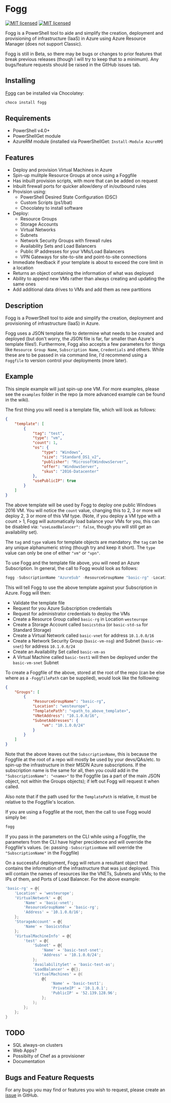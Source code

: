 # Fogg

[![MIT licensed](https://img.shields.io/badge/license-MIT-blue.svg)](https://raw.githubusercontent.com/Badgerati/Fogg/master/LICENSE.txt)
[![MIT licensed](https://img.shields.io/badge/version-Beta-red.svg)](https://github.com/Badgerati/Fogg)

Fogg is a PowerShell tool to aide and simplify the creation, deployment and provisioning of infrastructure (IaaS) in Azure using Azure Resource Manager (does not support Classic).

Fogg is still in Beta, so there may be bugs or changes to prior features that break previous releases (though I will try to keep that to a minimum). Any bugs/feature requests should be raised in the GitHub issues tab.

## Installing

[Fogg](https://chocolatey.org/packages/fogg) can be installed via Chocolatey:

```bash
choco install fogg
```

## Requirements

* PowerShell v4.0+
* PowerShellGet module
* AzureRM module (installed via PowerShellGet: `Install-Module AzureRM`)

## Features

* Deploy and provision Virtual Machines in Azure
* Spin-up mulitple Resource Groups at once using a Foggfile
* Has inbuilt provision scripts, with more that can be added on request
* Inbuilt firewall ports for quicker allow/deny of in/outbound rules
* Provision using:
  * PowerShell Desired State Configuration (DSC)
  * Custom Scripts (ps1/bat)
  * Chocolatey to install software
* Deploy:
  * Resource Groups
  * Storage Accounts
  * Virtual Networks
  * Subnets
  * Network Security Groups with firewall rules
  * Availability Sets and Load Balancers
  * Public IP addresses for your VMs/Load Balancers
  * VPN Gateways for site-to-site and point-to-site connections
* Immediate feedback if your template is about to exceed the core limit in a location
* Returns an object containing the information of what was deployed
* Ability to append new VMs rather than always creating and updating the same ones
* Add additional data drives to VMs and add them as new partitions

## Description

Fogg is a PowerShell tool to aide and simplify the creation, deployment and provisioning of infrastructure (IaaS) in Azure.

Fogg uses a JSON template file to determine what needs to be created and deployed (but don't worry, the JSON file is far, far smaller than Azure's template files!). Furthermore, Fogg also accepts a few parameters for things like `Resource Group Name`, `Subscription Name`, `Credentials` and others. While these are to be passed in via command line, I'd recommend using a `Foggfile` to version control your deployments (more later).

## Example

This simple example will just spin-up one VM. For more examples, please see the `examples` folder in the repo (a more advanced example can be found in the wiki).

The first thing you will need is a template file, which will look as follows:

```json
{
    "template": [
        {
            "tag": "test",
            "type": "vm",
            "count": 1,
            "os": {
                "type": "Windows",
                "size": "Standard_DS1_v2",
                "publisher": "MicrosoftWindowsServer",
                "offer": "WindowsServer",
                "skus": "2016-Datacenter"
            },
            "usePublicIP": true
        }
    ]
}
```

The above template will be used by Fogg to deploy one public Windows 2016 VM. You will notice the `count` value, changing this to 2, 3 or more will deploy 2, 3 or more of this VM type. (Note, if you deploy a VM type with a count > 1, Fogg will automatically load balance your VMs for you, this can be disabled via: `"useLoadBalancer": false`, though you will still get an availability set).

The `tag` and `type` values for template objects are mandatory. the `tag` can be any unique alphanumeric string (though try and keep it short). The `type` value can only be one of either `"vm"` or `"vpn"`.

To use Fogg and the template file above, you will need an Azure Subscription. In general, the call to Fogg would look as follows:

```powershell
fogg -SubscriptionName "AzureSub" -ResourceGroupName "basic-rg" -Location "westeurope" -VNetAddress "10.1.0.0/16" -SubnetAddresses @{"vm"="10.1.0.0/24"} -TemplatePath "<path_to_above_template>"
```

This will tell Fogg to use the above template against your Subscription in Azure. Fogg will then:

* Validate the template file
* Request for you Azure Subscription credentials
* Request for administrator credentials to deploy the VMs
* Create a Resource Group called `basic-rg` in Location `westeurope`
* Create a Storage Account called `basicstdsa` (or `basic-std-sa` for Standard Storage)
* Create a Virtual Network called `basic-vnet` for address `10.1.0.0/16`
* Create a Network Security Group (`basic-vm-nsg`) and Subnet (`basic-vm-snet`) for address `10.1.0.0/24`
* Create an Availability Set called `basic-vm-as`
* A Virtual Machine called `basic-test1` will then be deployed under the `basic-vm-snet` Subnet

To create a Foggfile of the above, stored at the root of the repo (can be else where as a `-FoggfilePath` can be supplied), would look like the folllowing:

```json
{
    "Groups": [
        {
            "ResourceGroupName": "basic-rg",
            "Location": "westeurope",
            "TemplatePath": "<path_to_above_template>",
            "VNetAddress": "10.1.0.0/16",
            "SubnetAddresses": {
                "vm": "10.1.0.0/24"
            }
        }
    ]
}
```

Note that the above leaves out the `SubscriptionName`, this is because the Foggfile at the root of a repo will mostly be used by your devs/QAs/etc. to spin-up the infrastructure in their MSDN Azure subscriptions. If the subscription name is the same for all, then you could add in the `"SubscriptionName": "<name>"` to the Foggfile (as a part of the main JSON object, not within the Groups objects); if left out Fogg will request it when called.

Also note that if the path used for the `TemplatePath` is relative, it must be relative to the Foggfile's location.

If you are using a Foggfile at the root, then the call to use Fogg would simply be:

```powershell
fogg
```

If you pass in the parameters on the CLI while using a Foggfile, the parameters from the CLI have higher precidence and will override the Foggfile's values. (ie: passing `-SubscriptionName` will override the `"SubscriptionName"` in the Foggfile)

On a successful deployment, Fogg will return a resultant object that contains the information of the infrastructure that was just deployed.
This will contain the names of resources like the VNETs, Subnets and VMs; to the IPs of them, and Ports of Load Balancer. For the above example:

```powershell
'basic-rg' = @{
    'Location' = 'westeurope';
    'VirtualNetwork' = @{
        'Name' = 'basic-vnet';
        'ResourceGroupName' = 'basic-rg';
        'Address' = '10.1.0.0/16';
    };
    'StorageAccount' = @{
        'Name' = 'basicstdsa'
    };
    'VirtualMachineInfo' = @{
        'test' = @{
            'Subnet' = @{ 
                'Name' = 'basic-test-snet';
                'Address' = '10.1.0.0/24';
            };
            'AvailabilitySet' = 'basic-test-as';
            'LoadBalancer' = @{};
            'VirtualMachines' = @(
                @{
                    'Name' = 'basic-test1';
                    'PrivateIP' = '10.1.0.1';
                    'PublicIP' = '52.139.128.96';
                };
            );
        };
    };
}
```

## TODO

* SQL always-on clusters
* Web Apps?
* Possibilty of Chef as a provisioner
* Documentation

## Bugs and Feature Requests

For any bugs you may find or features you wish to request, please create an [issue](https://github.com/Badgerati/Fogg/issues "Issues") in GitHub.